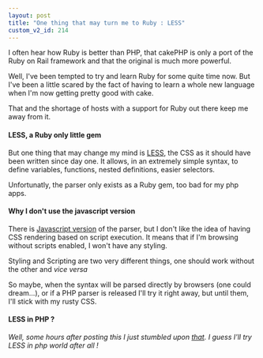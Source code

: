 ```yaml
---
layout: post
title: "One thing that may turn me to Ruby : LESS"
custom_v2_id: 214
---
```


<p>I often hear how Ruby is better than PHP, that cakePHP is only a port of the Ruby on Rail framework and that the original is much more powerful.</p>
<p>Well, I've been tempted to try and learn Ruby for some quite time now. But I've been a little scared by the fact of having to learn a whole new language when I'm now getting pretty good with cake.</p>
<p>That and the shortage of hosts with a support for Ruby out there keep me away from it.</p>
<h4>LESS, a Ruby only little gem</h4>
<p>But one thing that may change my mind is <a title="LESS" href="http://lesscss.org/" target="_blank">LESS</a>, the CSS as it should have been written since day one. It allows, in an extremely simple syntax, to define variables, functions, nested definitions, easier selectors.</p>
<p>Unfortunatly, the parser only exists as a Ruby gem, too bad for my php apps.</p>
<h4>Why I don't use the javascript version</h4>
<p>There is <a title="LESS JS" href="http://fadeyev.net/2010/06/19/lessjs-will-obsolete-css/" target="_blank">Javascript version</a> of the parser, but I don't like the idea of having CSS rendering based on script execution. It means that if I'm browsing without scripts enabled, I won't have any styling.</p>
<p>Styling and Scripting are two very different things, one should work without the other and <em>vice versa</em></p>
<p>So maybe, when the syntax will be parsed directly by browsers (one could dream...), or if a PHP parser is released I'll try it right away, but until them, I'll stick with my rusty CSS.</p>
<h4>LESS in PHP ?</h4>
<p><em>Well, some hours after posting this I just stumbled upon <a title="LESS in PHP" href="http://leafo.net/lessphp/" target="_blank">that</a>. I guess I'll try LESS in php world after all !</em></p>